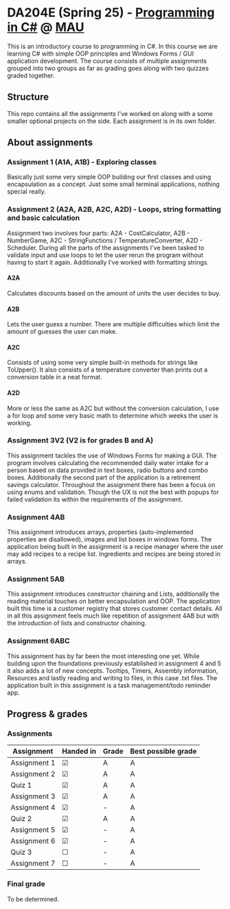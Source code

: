 # DA204E (Spring 25) - [Programming in C#](https://mau.se/en/study-education/course/da204e) @ [MAU](https://mau.se/en/)
This is an introductory course to programming in C#. In this course we are learning C# with simple OOP principles and Windows Forms / GUI application development. The course consists of multiple assignments grouped into two groups as far as grading goes along with two quizzes graded together.

## Structure
This repo contains all the assignments I've worked on along with a some smaller optional projects on the side. Each assignment is in its own folder.


## About assignments

### Assignment 1 (A1A, A1B) - Exploring classes
Basically just some very simple OOP building our first classes and using encapsulation as a concept. Just some small terminal applications, nothing special really.

### Assignment 2 (A2A, A2B, A2C, A2D) - Loops, string formatting and basic calculation
Assignment two involves four parts: A2A - CostCalculator, A2B - NumberGame, A2C - StringFunctions / TemperatureConverter, A2D - Scheduler.
During all the parts of the assignments I've been tasked to validate input and use loops to let the user rerun the program without having to start it again. Additionally I've worked with formatting strings.

#### A2A
Calculates discounts based on the amount of units the user decides to buy.

#### A2B
Lets the user guess a number. There are multiple difficulties which limit the amount of guesses the user can make.

#### A2C
Consists of using some very simple built-in methods for strings like ToUpper(). It also consists of a temperature converter than prints out a conversion table in a neat format.

#### A2D
More or less the same as A2C but without the conversion calculation, I use a for loop and some very basic math to determine which weeks the user is working.

### Assignment 3V2 (V2 is for grades B and A)
This assignment tackles the use of Windows Forms for making a GUI. The program involves calculating the recommended daily water intake for a person based on data provided in text boxes, radio buttons and combo boxes.
Additionally the second part of the application is a retirement savings calculator. Throughout the assignment there has been a focus on using enums and validation. Though the UX is not the best with popups for failed validation its within the requirements of the assignment.

### Assignment 4AB
This assignment introduces arrays, properties (auto-implemented properties are disallowed), images and list boxes in windows forms. The application being built in the assignment is a recipe manager where the user may add recipes to a recipe list. Ingredients and recipes are being stored in arrays.

### Assignment 5AB
This assignment introduces constructor chaining and Lists, additionally the reading material touches on better encapsulation and OOP. The application built this time is a customer registry that stores customer contact details. All in all this assignment feels much like repetition of assignment 4AB but with the introduction of lists and constructor chaining.

### Assignment 6ABC
This assignment has by far been the most interesting one yet. While building upon the foundations previously established in assignment 4 and 5 it also adds a lot of new concepts. Tooltips, Timers, Assembly information, Resources and lastly reading and writing to files, in this case .txt files. The application built in this assignment is a task management/todo reminder app.

## Progress & grades

### Assignments

| Assignment   | Handed in | Grade      | Best possible grade |
|--------------|-----------|------------|---------------------|
| Assignment 1 | &#9745;   | A          | A                   |
| Assignment 2 | &#9745;   | A          | A                   |
| Quiz 1       | &#9745;   | A          | A                   |
| Assignment 3 | &#9745;   | A          | A                   |
| Assignment 4 | &#9745;   | -          | A                   |
| Quiz 2       | &#9745;   | A          | A                   |
| Assignment 5 | &#9745;   | -          | A                   |
| Assignment 6 | &#9745;   | -          | A                   |
| Quiz 3       | &#9744;   | -          | A                   |
| Assignment 7 | &#9744;   | -          | A                   |

### Final grade
To be determined.
